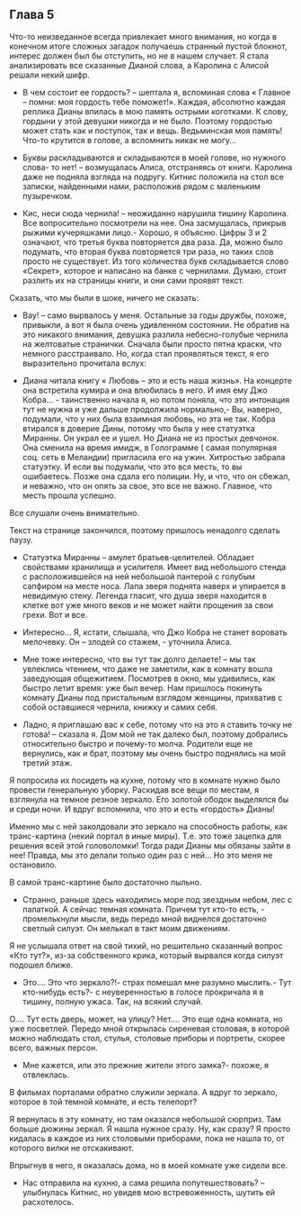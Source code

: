 ## Глава 5

Что-то неизведанное всегда привлекает много внимания, но когда в конечном итоге сложных загадок получаешь странный
пустой блокнот, интерес должен был бы отступить, но не в нашем случает. Я стала анализировать все сказанные Дианой
слова, а Каролина с Алисой решали некий шифр.

- В чем состоит ее гордость? – шептала я, вспоминая слова « Главное – помни: моя гордость тебе поможет!». Каждая,
  абсолютно каждая реплика Дианы впилась в мою память острыми коготками. К слову, гордыни у этой девушки никогда и не
  было. Поэтому гордостью может стать как и поступок, так и вещь. Ведьминская моя память! Что-то крутится в голове, а
  вспомнить никак не могу…

- Буквы раскладываются и складываются в моей голове, но нужного слова- то нет! – возмущалась Алиса, отстраняясь от
  книги. Каролина даже не подняла взгляда на подругу. Китнис положила на стол все записки, найденными нами, расположив
  рядом с маленьким пузыречком.

- Кис, неси сюда чернила! – неожиданно нарушила тишину Каролина. Все вопросительно посмотрели на нее. Она засмущалась,
  прикрыв рыжими кучеряшками лицо.- Хорошо, я объясню. Цифры 3 и 2 означают, что третья буква повторяется два раза. Да,
  можно было подумать, что вторая буква повторяется три раза, но таких слов просто не существует. Из того количества
  букв складывается слово «Секрет», которое и написано на банке с чернилами. Думаю, стоит разлить их на страницы книги,
  и они сами проявят текст.

Сказать, что мы были в шоке, ничего не сказать:

- Вау! – само вырвалось у меня. Остальные за годы дружбы, похоже, привыкли, а вот я была очень удивленном состоянии. Не
  обратив на это никакого внимания, девушка разлила небесно-голубые чернила на желтоватые странички. Сначала были просто
  пятна краски, что немного расстраивало. Но, когда стал проявляться текст, я его выразительно прочитала вслух:

- Диана читала книгу « Любовь – это и есть наша жизнь». На концерте она встретила кумира и она влюбилась в него. И имя
  ему Джо Кобра… - таинственно начала я, но потом поняла, что это интонация тут не нужна и уже дальше продолжила
  нормально,- Вы, наверно, подумали, что у них была взаимная любовь, но эта не так. Кобра втирался в доверие Дины,
  потому что была у нее статуэтка Миранны. Он украл ее и ушел. Но Диана не из простых девчонок. Она сменила на время
  имидж, в Голограмме ( самая популярная соц. сеть в Меландии) пригласила его на ужин. Хитростью забрала статуэтку. И
  если вы подумали, что это вся месть, то вы ошибаетесь. Позже она сдала его полиции. Ну, и что, что он сбежал, и
  неважно, что он опять за свое, это все не важно. Главное, что месть прошла успешно.

Все слушали очень внимательно.

Текст на странице закончился, поэтому пришлось ненадолго сделать паузу.

- Статуэтка Миранны – амулет братьев-целителей. Обладает свойствами хранилища и усилителя. Имеет вид небольшого стенда с
  расположившейся на ней небольшой пантерой с голубым сапфиром на месте носа. Лапа зверя поднята наверх и упирается в
  невидимую стену. Легенда гласит, что душа зверя находится в клетке вот уже много веков и не может найти прощения за
  свои грехи. Вот и все.

- Интересно… Я, кстати, слышала, что Джо Кобра не станет воровать мелочевку. Он – злодей со стажем, - уточнила Алиса.

- Мне тоже интересно, что вы тут так долго делаете! – мы так увлеклись чтением, что даже не заметили, как в комнату
  вошла заведующая общежитием. Посмотрев в окно, мы удивились, как быстро летит время: уже был вечер. Нам пришлось
  покинуть комнату Дианы под пристальным взглядом женщины, прихватив с собой оставшиеся чернила, книжку и самих себя.

- Ладно, я приглашаю вас к себе, потому что на это я ставить точку не готова! – сказала я. Дом мой не так далеко был,
  поэтому добрались относительно быстро и почему-то молча. Родители еще не вернулись, как и брат, поэтому мы очень
  быстро поднялись на мой третий этаж.

Я попросила их посидеть на кухне, потому что в комнате нужно было провести генеральную уборку. Раскидав все вещи по
местам, я взглянула на темное резное зеркало. Его золотой ободок выделялся бы и среди ночи. И вдруг вспомнила, что это и
есть «гордость» Дианы!

Именно мы с ней заколдовали это зеркало на способность работы, как транс-картина (некий портал в иные миры). Т.е. это
тоже зацепка для решения всей этой головоломки! Тогда ради Дианы мы обязаны зайти в нее! Правда, мы это делали только
один раз с ней… Но это меня не остановило.

В самой транс-картине было достаточно пыльно.

- Странно, раньше здесь находились море под звездным небом, лес с палаткой. А сейчас темная комната. Причем тут кто-то
  есть, - промелькнули мысли, ведь передо мной виднелся достаточно светлый силуэт. Он мелькал в такт моим движениям.

Я не услышала ответ на свой тихий, но решительно сказанный вопрос «Кто тут?», из-за собственного крика, который вырвался
когда силуэт подошел ближе.

- Это.… Это что зеркало?!- страх помешал мне разумно мыслить.- Тут кто-нибудь есть?- с неуверенностью в голосе
  прокричала я в тишину, полную ужаса. Так, на всякий случай.

О…. Тут есть дверь, может, на улицу? Нет…. Это еще одна комната, но уже посветлей. Передо мной открылась сиреневая
столовая, в которой можно наблюдать стол, стулья, столовые приборы и портреты, скорее всего, важных персон.

- Мне кажется, или это прежние жители этого замка?- похоже, я отвлеклась.

В фильмах порталами обратно служили зеркала. А вдруг то зеркало, которое в той темной комнате, и есть телепорт?

Я вернулась в эту комнату, но там оказался небольшой сюрприз. Там больше дюжины зеркал. Я нашла нужное сразу. Ну, как
сразу? Я просто кидалась в каждое из них столовыми приборами, пока не нашла то, от которого вилки не отскакивают.

Впрыгнув в него, я оказалась дома, но в моей комнате уже сидели все.

- Нас отправила на кухню, а сама решила попутешествовать? – улыбнулась Китнис, но увидев мою встревоженность, шутить ей
  расхотелось.
